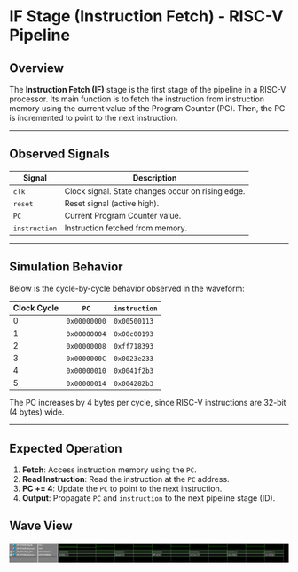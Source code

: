 # IF Stage (Instruction Fetch) - RISC-V Pipeline

## Overview

The **Instruction Fetch (IF)** stage is the first stage of the pipeline in a RISC-V processor. Its main function is to fetch the instruction from instruction memory using the current value of the Program Counter (PC). Then, the PC is incremented to point to the next instruction.

---

## Observed Signals

| Signal         | Description                                      |
|----------------|--------------------------------------------------|
| `clk`          | Clock signal. State changes occur on rising edge.|
| `reset`        | Reset signal (active high).                      |
| `PC`           | Current Program Counter value.                   |
| `instruction`  | Instruction fetched from memory.                 |

---

## Simulation Behavior

Below is the cycle-by-cycle behavior observed in the waveform:

| Clock Cycle | `PC`        | `instruction` |
|-------------|-------------|----------------|
| 0           | `0x00000000`| `0x00500113`    |
| 1           | `0x00000004`| `0x00c00193`    |
| 2           | `0x00000008`| `0xff718393`    |
| 3           | `0x0000000C`| `0x0023e233`    |
| 4           | `0x00000010`| `0x0041f2b3`    |
| 5           | `0x00000014`| `0x004282b3`    |

 The PC increases by 4 bytes per cycle, since RISC-V instructions are 32-bit (4 bytes) wide.

---

## Expected Operation

1. **Fetch**: Access instruction memory using the `PC`.
2. **Read Instruction**: Read the instruction at the `PC` address.
3. **PC += 4**: Update the `PC` to point to the next instruction.
4. **Output**: Propagate `PC` and `instruction` to the next pipeline stage (ID).


## Wave View
![alt text](image-1.png)
